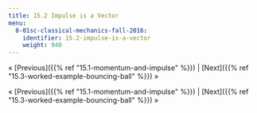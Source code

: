 ```yaml
---
title: 15.2 Impulse is a Vector
menu:
  8-01sc-classical-mechanics-fall-2016:
    identifier: 15.2-impulse-is-a-vector
    weight: 940
---
```

« [Previous]({{% ref "15.1-momentum-and-impulse" %}}) | [Next]({{% ref "15.3-worked-example-bouncing-ball" %}}) »

« [Previous]({{% ref "15.1-momentum-and-impulse" %}}) | [Next]({{% ref "15.3-worked-example-bouncing-ball" %}}) »